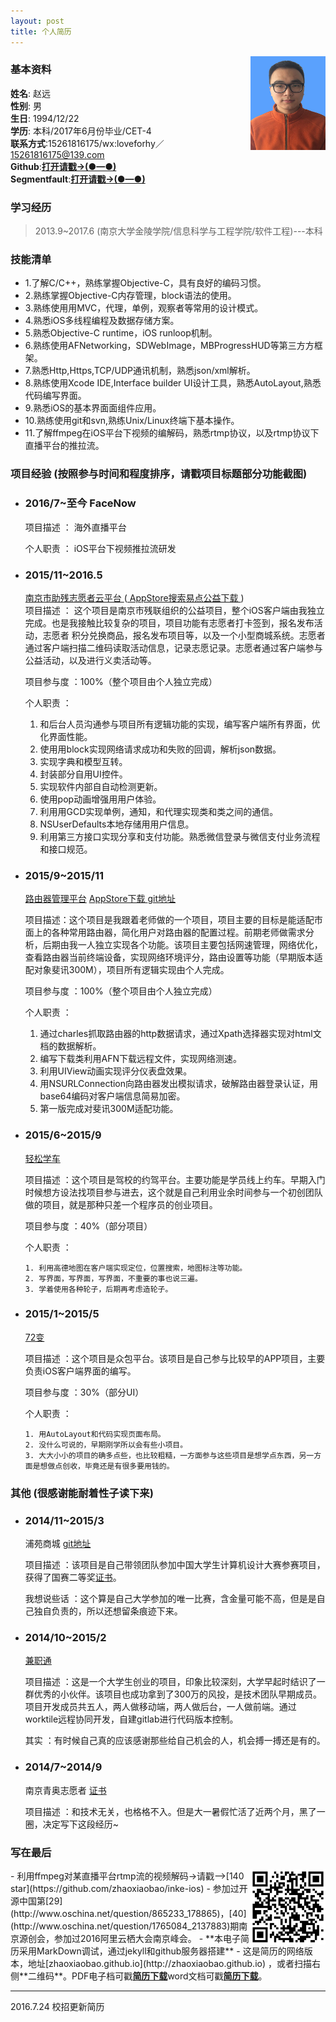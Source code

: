 ```yaml
---
layout: post
title: 个人简历
---                          
```



<img src="/img/1.jpg" align ="right" style="width:120px;height:150px;"/>               

### 基本资料                              
**姓名**: 赵远               
**性别**: 男               
**生日**: 1994/12/22               
**学历**: 本科/2017年6月份毕业/CET-4           
**联系方式**:15261816175/wx:loveforhy／15261816175@139.com            
**Github**:<strong><a href="https://github.com/zhaoxiaobao" target="_blank">打开请戳->(●—●)</a></strong>                    
**Segmentfault**:<strong><a href="https://segmentfault.com/u/zhaoyuan" target="_blank">打开请戳->(●—●)</a></strong>

### 学习经历     

>2013.9~2017.6 (南京大学金陵学院/信息科学与工程学院/软件工程)---本科     

### 技能清单       

- 1.了解C/C++，熟练掌握Objective-C，具有良好的编码习惯。
- 2.熟练掌握Objective-C内存管理，block语法的使⽤。
- 3.熟练使⽤用MVC，代理，单例，观察者等常⽤的设计模式。
- 4.熟悉iOS多线程编程及数据存储方案。
- 5.熟悉Objective-C runtime，iOS runloop机制。
- 6.熟练使⽤AFNetworking，SDWebImage，MBProgressHUD等第三⽅方框架。
- 7.熟悉Http,Https,TCP/UDP通讯机制，熟悉json/xml解析。
- 8.熟练使用Xcode IDE,Interface builder UI设计工具，熟悉AutoLayout,熟悉代码编写界面。
- 9.熟悉iOS的基本界⾯面组件应⽤。
- 10.熟练使用git和svn,熟练Unix/Linux终端下基本操作。
- 11.了解ffmpeg在iOS平台下视频的编解码，熟悉rtmp协议，以及rtmp协议下直播平台的推拉流。     

### 项目经验 (按照参与时间和程度排序，请戳项目标题部分功能截图)

-  ### 2016/7~至今  FaceNow

   项目描述 ：  海外直播平台

   个人职责 ：  iOS平台下视频推拉流研发

-  ###  2015/11~2016.5

    [ 南京市助残志愿者云平台 ](/zp/app-njzc.html)  ([ AppStore搜索易点公益下载     ](https://itunes.apple.com/us/app/nan-jing-zhu-can-yun-ping-tai/id1079831240?l=zh&ls=1&mt=8))    
    项目描述 ：
    这个项目是南京市残联组织的公益项目，整个iOS客户端由我独立完成。也是我接触比较复杂的项目，项目功能有志愿者打卡签到，报名发布活动，志愿者    积分兑换商品，报名发布项目等，以及一个小型商城系统。志愿者通过客户端扫描二维码读取活动信息，记录志愿记录。志愿者通过客户端参与公益活动，以及进行义卖活动等。

    项目参与度 ：100%（整个项目由个人独立完成）

    个人职责 ：

      1. 和后台人员沟通参与项目所有逻辑功能的实现，编写客户端所有界面，优化界面性能。
      2. 使⽤用block实现网络请求成功和失败的回调，解析json数据。
      3. 实现字典和模型互转。
      4. 封装部分自用UI控件。
      5. 实现软件内部⾃自动检测更新。
      6. 使⽤pop动画增强⽤用户体验。
      7. 利⽤用GCD实现单例，通知，和代理实现类和类之间的通信。
      8. NSUserDefaults本地存储⽤用户信息。
      9. 利用第三方接口实现分享和支付功能。熟悉微信登录与微信支付业务流程和接口规范。



-  ###  2015/9~2015/11

    [路由器管理平台](/zp/app-lygl.html)  [  AppStore下载  ](https://itunes.apple.com/us/app/lu-you-guan-li/id1061866839?l=zh&ls=1&mt=8)   [git地址](https://github.com/zhaoxiaobao/luyou-ios)

    项目描述：这个项目是我跟着老师做的一个项目，项目主要的目标是能适配市面上的各种常用路由器，简化用户对路由器的配置过程。前期老师做需求分析，后期由我一人独立实现各个功能。该项目主要包括网速管理，网络优化，查看路由器当前终端设备，实现网络环境评分，路由设置等功能（早期版本适配对象斐讯300M），项目所有逻辑实现由个人完成。

    项目参与度 ：100%（整个项目由个人独立完成）

    个人职责 ：

      1. 通过charles抓取路由器的http数据请求，通过Xpath选择器实现对html文档的数据解析。
      2. 编写下载类利用AFN下载远程文件，实现网络测速。
      3. 利用UIView动画实现评分仪表盘效果。
      4. 用NSURLConnection向路由器发出模拟请求，破解路由器登录认证，用base64编码对客户端信息简易加密。
      5. 第一版完成对斐讯300M适配功能。


- ### 2015/6~2015/9

    [ 轻松学车 ](/zp/app-qsxc.html)   

    项目描述
    ：这个项目是驾校的约驾平台。主要功能是学员线上约车。早期入门时候想方设法找项目参与进去，这个就是自己利用业余时间参与一个初创团队做的项目，就是那种只差一个程序员的创业项目。

    项目参与度 ：40%（部分项目）

    个人职责 ：

      1. 利用高德地图在客户端实现定位，位置搜索，地图标注等功能。
      2. 写界面，写界面，写界面，不重要的事也说三遍。
      3. 学着使用各种轮子，后期再考虑造轮子。


- ###  2015/1~2015/5

    [ 72变 ](/zp/app-72bian.html)  

    项目描述 ：这个项目是众包平台。该项目是自己参与比较早的APP项目，主要负责iOS客户端界面的编写。

    项目参与度 ：30%（部分UI）

    个人职责 ：

      1. 用AutoLayout和代码实现页面布局。
      2. 没什么可说的，早期刚学所以会有些小项目。
      3. 大大小小的项目的确多点些，也比较粗糙，一方面参与这些项目是想学点东西，另一方面是想做点创收，毕竟还是有很多要用钱的。


### 其他 (很感谢能耐着性子读下来)  

- ### 2014/11~2015/3

    浦苑商城  [git地址](https://github.com/zhaoxiaobao/puyshop)

    项目描述 ：该项目是自己带领团队参加中国大学生计算机设计大赛参赛项目，获得了国赛二等奖[证书](http://zhaoxiaobao.github.io/zp/app-other.html)。

    我想说些话 ：这个算是自己大学参加的唯一比赛，含金量可能不高，但是是自己独自负责的，所以还想留条痕迹下来。



-   ### 2014/10~2015/2

    [ 兼职通 ](http://baike.baidu.com/link?url=bgz7fUyWxZ8hwWFyz7EYBdxWP_CYwl8ckKegFGAN0XO1K7jU-ACq9AlTYXhdVq9p3nYsXNUqrbsma0tgF_9YQq)  

    项目描述 ：这是一个大学生创业的项目，印象比较深刻，大学早起时结识了一群优秀的小伙伴。该项目也成功拿到了300万的风投，是技术团队早期成员。项目开发成员共五人，两人做移动端，两人做后台，一人做前端。通过worktile远程协同开发，自建gitlab进行代码版本控制。

    其实 ：有时候自己真的应该感谢那些给自己机会的人，机会搏一搏还是有的。



-  ### 2014/7~2014/9

   南京青奥志愿者 [证书](/zp/app-other.html)

   项目描述 ：和技术无关，也格格不入。但是大一暑假忙活了近两个月，黑了一圈，决定写下这段经历~

### 写在最后                             
<img src="/img/2.png" align ="right" style="width:120px;height:120px;"/>
- 利用ffmpeg对某直播平台rtmp流的视频解码->请戳-->[140 star](https://github.com/zhaoxiaobao/inke-ios)            
- 参加过开源中国第[29](http://www.oschina.net/question/865233_178865)，[40](http://www.oschina.net/question/1765084_2137883)期南京源创会，参加过2016阿里云栖大会南京峰会。             
- **本电子简历采用MarkDown调试，通过jekyll和github服务器搭建**              
- 这是简历的网络版本，地址[zhaoxiaobao.github.io](http://zhaoxiaobao.github.io) ，或者扫描右侧**二维码**。PDF电子档可戳<strong><a href="http://zhaoxiaobao.github.io/zp/%E4%B8%AA%E4%BA%BA%E7%AE%80%E5%8E%86.pdf" target="_blank">简历下载</a></strong>word文档可戳<strong><a href="http://zhaoxiaobao.github.io/zp/%E4%B8%AA%E4%BA%BA%E7%AE%80%E5%8E%86.docx" target="_blank">简历下载</a></strong>。   

---
2016.7.24 校招更新简历
